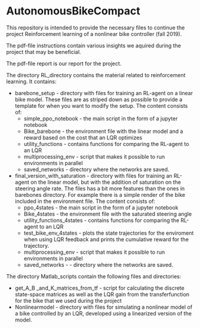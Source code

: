 # AutonomousBikeCompact

This repository is intended to provide the necessary files to continue the project Reinforcement learning of a nonlinear bike
controller (fall 2019).

The pdf-file instructions contain various insights we aquired during the project that may be beneficial.

The pdf-file report is our report for the project.

The directory RL_directory contains the material related to reinforcement learning. It contains:
* barebone_setup - directory with files for training an RL-agent on a linear bike model. These files are as striped down as possible to provide a template for when you want to modify the setup. The content consists of:
  + simple_ppo_notebook - the main script in the form of a jupyter notebook
  + Bike_barebone - the environment file with the linear model and a reward based on the cost that an LQR optimizes
  + utility_functions - contains functions for comparing the RL-agent to an LQR
  + multiprocessing_env - script that makes it possible to run environments in parallel
  + saved_networks - directory where the networks are saved. 
* final_version_with_saturation - directory with files for training an RL-agent on the linear model, but with the addition of saturation on the steering angle rate. The files has a bit more features than the ones in barebones directory. For example there is a simple render of the bike included in the environment file. The content consists of:
  + ppo_4states - the main script in the form of a jupyter notebook
  + Bike_4states -  the environment file with the saturated steering angle
  + utility_functions_4states - contains functions for comparing the RL-agent to an LQR
  + test_bike_env_4states - plots the state trajectories for the enviroment when using LQR feedback and prints the cumulative reward for the trajectory.
  + multiprocessing_env - script that makes it possible to run environments in parallel
  + saved_networks - - directory where the networks are saved. 
 

The directory Matlab_scripts contain the following files and directories:
* get_A_B _and_K_matrices_from_tf - script for calculating the discrete state-space matrices as well as the LQR gain from the transferfunction for the bike that we used during the project
* Nonlinearmodel - directory with files for simulating a nonlinear model of a bike controlled by an LQR, developed using a linearized version of the model.
